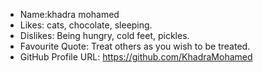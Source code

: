 - Name:khadra mohamed
- Likes: cats, chocolate, sleeping.
- Dislikes: Being hungry, cold feet, pickles.
- Favourite Quote: Treat others as you wish to be treated.
- GitHub Profile URL: https://github.com/KhadraMohamed
